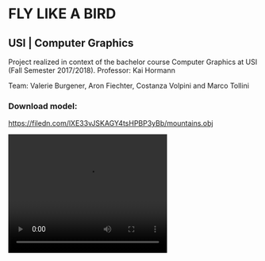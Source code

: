 # FLY LIKE A BIRD
## USI | Computer Graphics
Project realized in context of the bachelor course Computer Graphics at USI (Fall Semester 2017/2018). 
Professor: Kai Hormann

Team: Valerie Burgener, Aron Fiechter, Costanza Volpini and Marco Tollini

### Download model:
https://filedn.com/lXE33vJSKAGY4tsHPBP3yBb/mountains.obj

<video width="320" height="240" controls>
  <source src="https://github.com/costanzavolpini/fly-like-a-bird/blob/master/Eagle.mp4" type="video/mp4">
</video>
